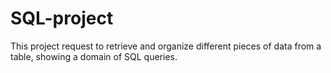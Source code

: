# SQL-project
This project request to retrieve and organize different pieces of data from a table, showing a domain of SQL queries.
